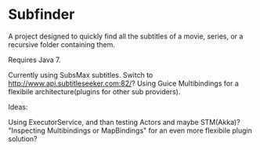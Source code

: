 Subfinder
=========

A project designed to quickly find all the subtitles of a movie, series, or a recursive folder containing them.

Requires Java 7.

Currently using SubsMax subtitles. Switch to http://www.api.subtitleseeker.com:82/?
Using Guice Multibindings for a flexibile architecture(plugins for other sub providers).

Ideas:

Using ExecutorService, and than testing Actors and maybe STM(Akka)?
"Inspecting Multibindings or MapBindings" for an even more flexibile plugin solution?

